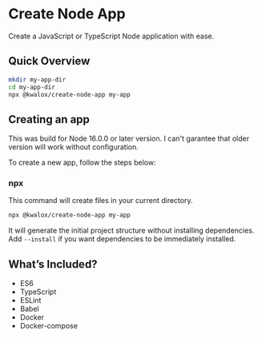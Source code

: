 # Create Node App
Create a JavaScript or TypeScript Node application with ease.

## Quick Overview
```sh
mkdir my-app-dir
cd my-app-dir
npx @kwalox/create-node-app my-app
```


## Creating an app
This was build for Node 16.0.0 or later version. I can't garantee that older version will work without configuration.

To create a new app, follow the steps below:

### npx
This command will create files in your current directory.
```sh
npx @kwalox/create-node-app my-app
```
It will generate the initial project structure without installing dependencies. Add `--install` if you want dependencies to be immediately installed.

## What’s Included?

- ES6
- TypeScript
- ESLint
- Babel
- Docker
- Docker-compose
